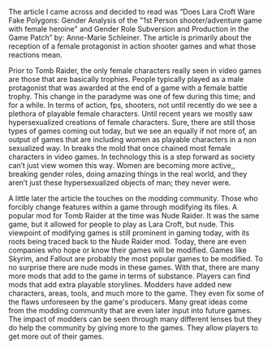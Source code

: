The article I came across and decided to read was “Does Lara Croft Ware Fake Polygons: 
Gender Analysis of the "1st Person shooter/adventure game with female heroine" and Gender Role Subversion and Production in the Game Patch” by: Anne-Marie Schleiner. The article is primarily about the reception of a female protagonist in action shooter games and what those reactions mean. 

Prior to Tomb Raider, the only female characters really seen in video games are those that are basically trophies. People typically played as a male protagonist that was awarded at the end of a game with a female battle trophy. This change in the paradyme was one of few during this time; and for a while. In terms of action, fps, shooters, not until recently do we see a plethora of playable female characters. Until recent years we mostly saw hypersexualized creations of female characters. Sure, there are still those types of games coming out today, but we see an equally if not more of, an output of games that are including women as playable characters in a non sexualized way. In breaks the mold that once chained most female characters in video games. In technology this is a step forward as society can’t just view women this way. Women are becoming more active,, breaking gender roles, doing amazing things in the real world, and they aren’t just these hypersexualized objects of man; they never were. 

A little later the article the touches on the modding community. Those who forcibly change features within a game through modifying its files. A popular mod for Tomb Raider at the time was Nude Raider. It was the same game, but it allowed for people to play as Lara Croft, but nude. This viewpoint of modifying games is still prominent in gaming today, with its roots being traced back to the Nude Raider mod. Today, there are even companies who hope or know their games will be modified. Games like Skyrim, and Fallout are probably the most popular games to be modified. To no surprise there are nude mods in these games. With that, there are many more mods that add to the game in terms of substance. Players can find mods that add extra playable storylines. Modders have added new characters, areas, tools, and much more to the game. They even fix some of the flaws unforeseen by the game's producers. Many great ideas come from the modding community that are even later input into future games. The impact of modders can be seen through many different lenses but they do help the community by giving more to the games. They allow players to get more out of their games. 

